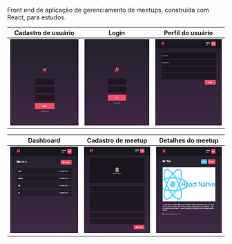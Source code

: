 Front end de aplicação de gerenciamento de meetups, construída com React, para estudos.

|Cadastro de usuário|Login|Perfil do usuário|
| ------------ | ------------ | ------------ |
|<img src="https://raw.githubusercontent.com/Maykerh/meetdev-front/master/examples/cadastro.png" width="200" height="200">|<img src="https://raw.githubusercontent.com/Maykerh/meetdev-front/master/examples/login.png" width="200" height="200">|<img src="https://raw.githubusercontent.com/Maykerh/meetdev-front/master/examples/perfil%20de%20usuario.png" width="200" height="200">|


|Dashboard|Cadastro de meetup|Detalhes do meetup|
| ------------ | ------------ | ------------ |
|<img src="https://raw.githubusercontent.com/Maykerh/meetdev-front/master/examples/dashboard.png" width="200" height="200">|<img src="https://raw.githubusercontent.com/Maykerh/meetdev-front/master/examples/cadastro%20de%20meetup.png" width="200" height="200">|<img src="https://raw.githubusercontent.com/Maykerh/meetdev-front/master/examples/detalhes%20do%20meetup.png" width="200" height="200">|


